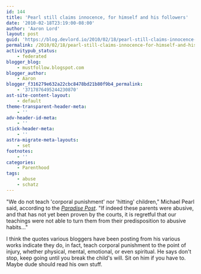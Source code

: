 ```yaml
---
id: 144
title: 'Pearl still claims innocence, for himself and his followers'
date: '2010-02-18T23:19:00-08:00'
author: 'Aaron Lord'
layout: post
guid: 'https://blog.devlord.io/2010/02/18/pearl-still-claims-innocence-for-himself-and-his-followers/'
permalink: /2010/02/18/pearl-still-claims-innocence-for-himself-and-his-followers/
activitypub_status:
    - federated
blogger_blog:
    - mustfollow.blogspot.com
blogger_author:
    - Aaron
blogger_f316279e632a22cbc8478bd21b80f9b4_permalink:
    - '3717876495244230870'
ast-site-content-layout:
    - default
theme-transparent-header-meta:
    - ''
adv-header-id-meta:
    - ''
stick-header-meta:
    - ''
astra-migrate-meta-layouts:
    - set
footnotes:
    - ''
categories:
    - Parenthood
tags:
    - abuse
    - schatz
---
```


<!-- wp:paragraph -->
<p>"We do not teach 'corporal punishment' nor 'hitting' children," Michael Pearl said, according to the <em><a href="https://www.paradisepost.com/2010/02/26/questions-about-ministry-grow/" title="">Paradise Post</a></em>. "If indeed these parents were abusive, and that has not yet been proven by the courts, it is regretful that our teachings were not able to turn them from their predisposition to abusive habits..."</p>
<!-- /wp:paragraph -->

<!-- wp:paragraph -->
<p>I think the quotes various bloggers have been posting from his various works indicate they do, in fact, teach corporal punishment to the point of injury, whether physical, mental, emotional, or even spiritual. He says don't stop, keep going until you break the child's will. Sit on him if you have to. Maybe dude should read his own stuff.</p>
<!-- /wp:paragraph -->